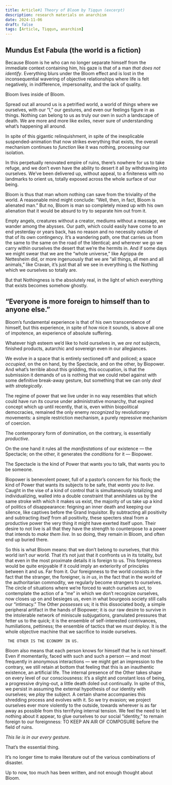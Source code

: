 ```yaml
---
title: Article#1 Theory of Bloom by Tiqqun (excerpt)
description: research materials on anarchism
date: 2024-11-06
draft: false 
tags: [Article, Tiqqun, anarchism] 
---
```

## Mundus Est Fabula (the world is a fiction)
Because Bloom is he who can no longer separate himself from the immediate context containing him, his gaze is that of a man *that does not identify*. Everything blurs under the Bloom effect and is lost in the inconsequential wavering of objective relationships where life is felt negatively, in indifference, impersonality, and the lack of quality.

Bloom lives inside of Bloom.

Spread out all around us is a petrified world, a world of *things* where we ourselves, with our “I,” our gestures, and even our feelings figure in as things. Nothing can belong to us as truly our own in such a landscape of death. We are more and more like exiles, never sure of understanding what’s happening all around.

In spite of this gigantic relinquishment, in spite of the inexplicable suspended-animation that now strikes everything that exists, the overall mechanism continues to *function* like it was nothing, processing our isolation.

In this perpetually renovated empire of ruins, there’s nowhere for us to take refuge, and we don’t even have the ability to desert it all by withdrawing into ourselves. We’ve been delivered up, without appeal, to a finiteness with no landmarks to orient us, totally exposed across the whole surface of our being.

Bloom is thus that man whom nothing can save from the triviality of the world. A reasonable mind might conclude: “Well, then, in fact, Bloom is alienated man.” But no, Bloom is man so completely mixed up with his own alienation that it would be absurd to try to separate him out from it.

Empty angels, creatures without a creator, mediums without a message, we wander among the abysses. Our path, which could easily have come to an end yesterday or years back, has no reason and no necessity outside of that of its own contingency. It’s a wandering path, one that carries us from the same to the same on the road of the Identical; and wherever we go we carry within ourselves the desert that we’re the hermits in. And if some days we might swear that we are the “whole universe,” like Agrippa de Nettesheim did, or more ingenuously that we are “all things, all men and all animals,” like Cravan, it’s just that all we see in everything is the Nothing which we ourselves so totally are.

But that Nothingness is the absolutely real, in the light of which everything that exists becomes somehow ghostly.


## “Everyone is more foreign to himself than to anyone else.”
Bloom’s fundamental experience is that of his own transcendence of himself, but this experience, in spite of how nice it sounds, is above all one of impotence, an experience of absolute suffering.

Whatever high esteem we’d like to hold ourselves in, we *are not* subjects, finished products, autarchic and sovereign even in our allegiances.

We evolve in a space that is entirely sectioned off and policed; a space *occupied*, on the on hand, by the Spectacle, and on the other, by Biopower. And what’s terrible about this gridding, this occupation, is that the submission it demands of us is nothing that we could rebel against with some definitive break-away gesture, but something that we can only *deal with strategically*.

The regime of power that we live under in no way resembles that which could have run its course under administrative monarchy, that expired concept which up until recently, that is, even within biopolitical democracies, remained the only enemy *recognized* by revolutionary movements: a simple restriction mechanism, a purely repressive mechanism of coercion.

The contemporary form of domination, on the contrary, is essentially *productive*.

On the one hand it rules all the *manifestations* of our existence — the Spectacle; on the other, it generates the *conditions* for it — Biopower.

The Spectacle is the kind of Power that wants you to talk, that wants you to be someone.

Biopower is benevolent power, full of a pastor’s concern for his flock; the kind of Power that wants its subjects to be safe, that *wants you to live*. Caught in the vise of a kind of control that is simultaneously totalizing and individualizing, walled into a double constraint that annihilates us by the same stroke with which it makes us exist, the majority of us take up a kind of politics of disappearance: feigning an inner death and keeping our silence, like captives before the Grand Inquisitor. By subtracting all positivity and subtracting *itself* from all positivity, these specters steal from a productive power the very thing it might have exerted itself upon. Their desire to not live is all that they have the strength to counterpose to a power that intends to *make them live*. In so doing, they remain in Bloom, and often end up buried there.

So this is what Bloom means: that we don’t belong to ourselves, that *this* world isn’t *our* world. That it’s not just that it confronts us in its totality, but that even in the most proximate details it is foreign to us. This foreignness would be quite enjoyable if it could imply an exteriority of principles between it and us. Far from it. Our foreignness to the world consists in the fact that the stranger, the foreigner, is *in us*, in the fact that in the world of the authoritarian commodity, we regularly become strangers to ourselves. The circle of situations where we’re forced to watch ourselves act, to contemplate the action of a “me” in which we don’t recognize ourselves, now closes up on and besieges us, even in what bourgeois society still calls our “intimacy.” The Other *possesses* us; it is this dissociated body, a simple peripheral artifact in the hands of Biopower; it is our raw desire to survive in the intolerable network of miniscule subjugations, granulated pressures that fetter us to the quick; it is the ensemble of self-interested contrivances, humiliations, pettiness; the ensemble of tactics that we *must* deploy. It is the whole objective machine that we sacrifice to inside ourselves.

     THE OTHER IS THE ECONOMY IN US.

Bloom also means that each person knows for himself that he is not himself. Even if momentarily, faced with such and such a person — and most frequently in anonymous interactions — we might get an impression to the contrary, we still retain at bottom that feeling that this is an inauthentic existence, an artificial life. The internal presence of the Other takes shape on every level of our consciousness: it’s a slight and constant loss of being, a progressive drying-out, a little death doled out continually. In spite of this, we persist in assuming the external hypothesis of our identity with ourselves; we *play* the subject. A certain shame accompanies this shredding process and evolves with it. So we try evasion; we project ourselves ever more violently to the outside, towards wherever is as far away as possible from this terrifying internal tension. We feel the need to let nothing about it appear, to glue ourselves to our social “identity,” to remain foreign to our foreignness: TO KEEP AN AIR OF COMPOSURE before the field of ruins.

*This lie is in our every gesture.*

That’s the essential thing.

It’s no longer time to make literature out of the various combinations of disaster.

Up to now, too much has been written, and not enough thought about Bloom.